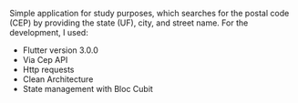 Simple application for study purposes, which searches for the postal code (CEP) by providing the state (UF), city, and street name.
For the development, I used:

  - Flutter version 3.0.0
  - Via Cep API
  - Http requests
  - Clean Architecture
  - State management with Bloc Cubit
